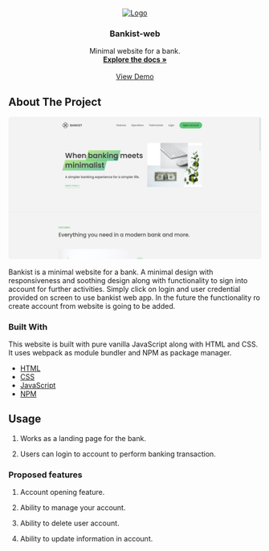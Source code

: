 <!-- PROJECT LOGO -->
<br />
<p align="center">
  <a href="https://bankist-web-ssr.netlify.app/">
    <img src="./src/img/logo.png" alt="Logo" width="300" height="100">
  </a>

  <h3 align="center">Bankist-web</h3>

  <p align="center">
    Minimal website for a bank.
    <br />
    <a href="#about-the-project"><strong>Explore the docs »</strong></a>
    <br />
    <br />
    <a href="https://bankist-web-ssr.netlify.app/">View Demo</a>
   </p> 
</p>

<!-- ABOUT THE PROJECT -->

## About The Project

[![Product Name Screen Shot][product-screenshot]](https://bankist-web-ssr.netlify.app/)

Bankist is a minimal website for a bank. A minimal design with responsiveness and soothing design
along with functionality to sign into account for further activities. Simply click on login and user credential provided on screen to use bankist web app. In the future the functionality ro create account from website is going to be added.

### Built With

This website is built with pure vanilla JavaScript along with HTML and CSS. It uses webpack as module bundler and NPM as package manager.

- [HTML](https://developer.mozilla.org/en-US/docs/Web/HTML)
- [CSS](https://css-lang.com/)
- [JavaScript](https://developer.mozilla.org/en-US/docs/Web/javascript)
- [NPM](https://www.npmjs.com/)

## Usage

1. Works as a landing page for the bank.

2. Users can login to account to perform banking transaction.

### Proposed features

1. Account opening feature.

2. Ability to manage your account.

3. Ability to delete user account.

4. Ability to update information in account.

[product-screenshot]: ./img/screenshot.jpg
